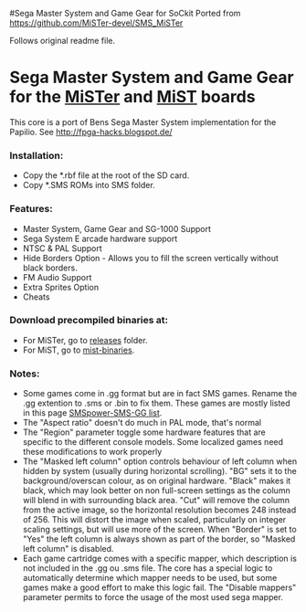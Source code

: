 #Sega Master System and Game Gear for SoCkit
Ported from https://github.com/MiSTer-devel/SMS_MiSTer

Follows original readme file.

# Sega Master System and Game Gear for the [MiSTer](https://github.com/MiSTer-devel/Main_MiSTer/wiki) and [MiST](https://github.com/mist-devel/mist-board/wiki) boards

This core is a port of Bens Sega Master System implementation for the Papilio. See http://fpga-hacks.blogspot.de/

### Installation:
* Copy the *.rbf file at the root of the SD card.
* Copy *.SMS ROMs into SMS folder.

### Features: 
* Master System, Game Gear and SG-1000 Support
* Sega System E arcade hardware support
* NTSC & PAL Support
* Hide Borders Option - Allows you to fill the screen vertically without black borders.
* FM Audio Support
* Extra Sprites Option
* Cheats

### Download precompiled binaries at:
* For MiSTer, go to [releases](https://github.com/MiSTer-devel/SMS_MISTer/tree/master/releases) folder.
* For MiST, go to [mist-binaries](https://github.com/mist-devel/mist-binaries/tree/master/cores/sms).

### Notes:
* Some games come in .gg format but are in fact SMS games. Rename the .gg extention to .sms or .bin to fix them.
  These games are mostly listed in this page [SMSpower-SMS-GG list](http://www.smspower.org/Tags/SMS-GG).
* The "Aspect ratio" doesn't do much in PAL mode, that's normal
* The "Region" parameter toggle some hardware features that are specific to the different console models.
  Some localized games need these modifications to work properly
* The "Masked left column" option controls behaviour of left column when hidden by system (usually during horizontal 
  scrolling). "BG" sets it to the background/overscan colour, as on original hardware. "Black" makes it black,
  which may look better on non full-screen settings as the column will blend in with surrounding black area.
  "Cut" will remove the column from the active image, so the horizontal resolution becomes 248 instead of 256. This
  will distort the image when scaled, particularly on integer scaling settings, but will use more of the screen.
  When "Border" is set to "Yes" the left column is always shown as part of the border, so "Masked left column" is 
  disabled.
* Each game cartridge comes with a specific mapper, which description is not included in the .gg ou .sms file.
  The core has a special logic to automatically determine which mapper needs to be used, but some games make
  a good effort to make this logic fail. The "Disable mappers" parameter permits to force the usage 
  of the most used sega mapper. 
